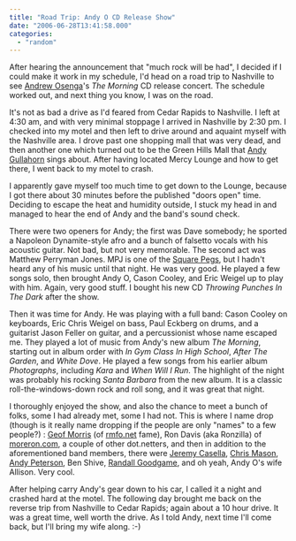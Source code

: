 ```yaml
---
title: "Road Trip: Andy O CD Release Show"
date: "2006-06-28T13:41:58.000"
categories: 
  - "random"
---
```


After hearing the announcement that "much rock will be had", I decided if I could make it work in my schedule, I'd head on a road trip to Nashville to see [Andrew Osenga](http://www.andrewosenga.com)'s _The Morning_ CD release concert. The schedule worked out, and next thing you know, I was on the road.

It's not as bad a drive as I'd feared from Cedar Rapids to Nashville. I left at 4:30 am, and with very minimal stoppage I arrived in Nashville by 2:30 pm. I checked into my motel and then left to drive around and aquaint myself with the Nashville area. I drove past one shopping mall that was very dead, and then another one which turned out to be the Green Hills Mall that [Andy Gullahorn](http://www.andygullahorn.com) sings about. After having located Mercy Lounge and how to get there, I went back to my motel to crash.

I apparently gave myself too much time to get down to the Lounge, because I got there about 30 minutes before the published "doors open" time. Deciding to escape the heat and humidity outside, I stuck my head in and managed to hear the end of Andy and the band's sound check.

There were two openers for Andy; the first was Dave somebody; he sported a Napoleon Dynamite-style afro and a bunch of falsetto vocals with his acoustic guitar. Not bad, but not very memorable. The second act was Matthew Perryman Jones. MPJ is one of the [Square Pegs](http://www.squarepegalliance.com), but I hadn't heard any of his music until that night. He was very good. He played a few songs solo, then brought Andy O, Cason Cooley, and Eric Weigel up to play with him. Again, very good stuff. I bought his new CD _Throwing Punches In The Dark_ after the show.

Then it was time for Andy. He was playing with a full band: Cason Cooley on keyboards, Eric Chris Weigel on bass, Paul Eckberg on drums, and a guitarist Jason Feller on guitar, and a percussionist whose name escaped me. They played a lot of music from Andy's new album _The Morning_, starting out in album order with _In Gym Class In High School_, _After The Garden_, and _White Dove_. He played a few songs from his earlier album _Photographs_, including _Kara_ and _When Will I Run_. The highlight of the night was probably his rocking _Santa Barbara_ from the new album. It is a classic roll-the-windows-down rock and roll song, and it was great that night.

I thoroughly enjoyed the show, and also the chance to meet a bunch of folks, some I had already met, some I had not. This is where I name drop (though is it really name dropping if the people are only "names" to a few people?) : [Geof Morris](http://www.gfmorris.net) (of [rmfo.net](http://rocksmyfaceoff.net) fame), Ron Davis (aka Ronzilla) of [moreron.com](http://www.moreron.com), a couple of other dot.netters, and then in addition to the aforementioned band members, there were [Jeremy Casella](http://www.jeremycasella.com), [Chris Mason](http://www.chrismason.com), [Andy Peterson](http://www.andrew-peterson.com), Ben Shive, [Randall Goodgame](http://www.randallgoodgame.com), and oh yeah, Andy O's wife Allison. Very cool.

After helping carry Andy's gear down to his car, I called it a night and crashed hard at the motel. The following day brought me back on the reverse trip from Nashville to Cedar Rapids; again about a 10 hour drive. It was a great time, well worth the drive. As I told Andy, next time I'll come back, but I'll bring my wife along. :-)
